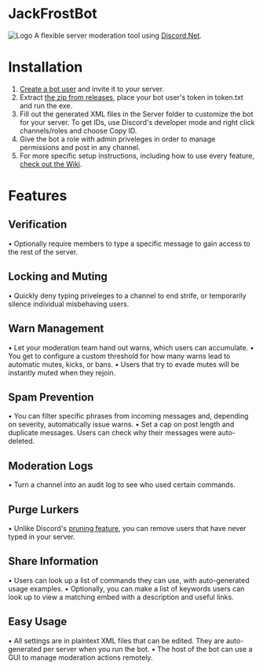 # JackFrostBot
![Logo](https://i.imgur.com/ohjqKCo.png)
A flexible server moderation tool using [Discord.Net](https://github.com/RogueException/Discord.Net).
# Installation
1. [Create a bot user](https://discordapp.com/developers/applications/) and invite it to your server.
2. Extract [the zip from releases](https://github.com/Amicitia/JackFrost-Bot/releases), place your bot user's token in token.txt and run the exe.
3. Fill out the generated XML files in the Server folder to customize the bot for your server. To get IDs, use Discord's developer mode and right click channels/roles and choose Copy ID.
4. Give the bot a role with admin priveleges in order to manage permissions and post in any channel.
5. For more specific setup instructions, including how to use every feature, [check out the Wiki](https://github.com/Amicitia/JackFrost-Bot/wiki).
# Features
## Verification
 • Optionally require members to type a specific message to gain access to the rest of the server.
## Locking and Muting
 • Quickly deny typing priveleges to a channel to end strife, or temporarily silence individual misbehaving users.
## Warn Management
 • Let your moderation team hand out warns, which users can accumulate.
 • You get to configure a custom threshold for how many warns lead to automatic mutes, kicks, or bans.
 • Users that try to evade mutes will be instantly muted when they rejoin.
## Spam Prevention
 • You can filter specific phrases from incoming messages and, depending on severity, automatically issue warns.
 • Set a cap on post length and duplicate messages. Users can check why their messages were auto-deleted.
## Moderation Logs
 • Turn a channel into an audit log to see who used certain commands.
## Purge Lurkers
 • Unlike Discord's [pruning feature](https://support.discordapp.com/hc/en-us/articles/213507137-What-is-Pruning-How-do-I-use-it-), you can remove users that have never typed in your server.
## Share Information
 • Users can look up a list of commands they can use, with auto-generated usage examples.
 • Optionally, you can make a list of keywords users can look up to view a matching embed with a description and useful links.
## Easy Usage
 • All settings are in plaintext XML files that can be edited. They are auto-generated per server when you run the bot.
 • The host of the bot can use a GUI to manage moderation actions remotely.
